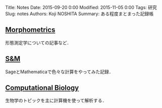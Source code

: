 Title: Notes
Date: 2015-09-20 0:00
Modified: 2015-11-05 0:00
Tags: 研究
Slug: notes
Authors: Koji NOSHITA
Summary: ある程度まとまった記録帳

## [Morphometrics]({filename}/pages/morphometrics/morphometrics.md)
形態測定学についての記事など．

## [S&M]({filename}/pages/sandm.md)
SageとMathematicaで色々な計算をやってみた記録．

## [Computational Biology]({filename}/pages/compbio/compbio.md)
生物学のトピックを主に計算機を使って解析する．

<!--
## [Datasets]({filename}/pages/datasets.md)
様々なデータセットのリストや覚書．
-->